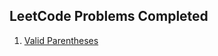 ## LeetCode Problems Completed

1. [Valid Parentheses](https://leetcode.com/problems/valid-parentheses/)